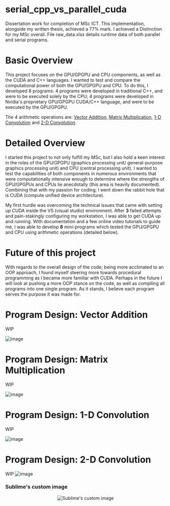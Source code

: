 # serial_cpp_vs_parallel_cuda
Dissertation work for completion of MSc ICT. This implementation, alongside my written thesis, achieved a 77% mark. I achieved a Distinction for my MSc overall.
File raw_data.xlsx details runtime data of both parallel and serial programs.

# Basic Overview

This project focuses on the GPU/GPGPU and CPU components, as well as the CUDA and C++ languages. I wanted to test and compare the computational power of both the GPU/GPGPU and CPU. To do this, I developed 8 programs: 4 programs were developed in traditional C++, and were to be executed solely by the CPU; 4 programs were developed in Nvidia's proprietary GPU/GPGPU CUDA/C++ language, and were to be executed by the GPU/GPGPU. 

The 4 arithmetic operations are: [Vector Addition](https://github.com/melsonGit/serial_cpp_vs_parallel_cuda#program-design-vector-addition), [Matrix Multiplication](https://github.com/melsonGit/serial_cpp_vs_parallel_cuda#program-design-matrix-multiplication), [1-D Convolution](https://github.com/melsonGit/serial_cpp_vs_parallel_cuda#program-design-1-d-convolution) and [2-D Convolution](https://github.com/melsonGit/serial_cpp_vs_parallel_cuda#program-design-2-d-convolution).

# Detailed Overview

I started this project to not only fulfill my MSc, but I also hold a keen interest in the roles of the GPU/GPGPU (graphics processing unit/ general-purpose graphics processing unit) and CPU (central processing unit). I wanted to test the capabilities of both components in numerous environments that were computationally intensive enough to determine where the strengths of GPU/GPGPUs and CPUs lie anecdotally (this area is heavily documented). Combining that with my passion for coding; I went down the rabbit hole that is CUDA (compute unified device architecture). 

My first hurdle was overcoming the technical issues that came with setting up CUDA inside the VS (visual studio) environment. After **3** failed attempts and pain-stakingly configuring my workstation, I was able to get CUDA up and running. With documentation and a few online video tutorials to guide me, I was able to develop **8** mini-programs which tested the GPU/GPGPU and CPU using arithmetic operations (detailed below). 

# Future of this project

With regards to the overall design of the code; being more acclimated to an OOP approach, I found myself steering more towards procedural programming as I became more familiar with CUDA. Perhaps in the future I will look at pushing a more OOP stance on the code, as well as compiling all programs into one single program. As it stands, I believe each program serves the purpose it was made for. 

# Program Design: Vector Addition
WIP

![image](https://user-images.githubusercontent.com/50531920/143775297-518d75d8-155f-4b65-af49-84203804684b.png)
# Program Design: Matrix Multiplication
WIP

![image](https://user-images.githubusercontent.com/50531920/143775312-2c57ea4a-67f1-4767-b885-53c245922dfa.png)
# Program Design: 1-D Convolution
WIP

![image](https://user-images.githubusercontent.com/50531920/143775280-c8060745-af36-4295-9d2b-496ed4adb974.png)
# Program Design: 2-D Convolution
WIP
![image](https://user-images.githubusercontent.com/50531920/143775286-eb21b914-e63e-408a-8fc9-05370b7a645e.png)



### Sublime's custom image
<p align="center">
  <img src="https://github.com/waldyr/Sublime-Installer/blob/master/sublime_text.png?raw=true" alt="Sublime's custom image"/>
</p>

